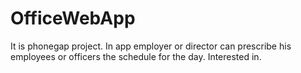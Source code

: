 # OfficeWebApp
It is phonegap project.
In app employer or director can prescribe his employees or officers the schedule for the day.
Interested in.
